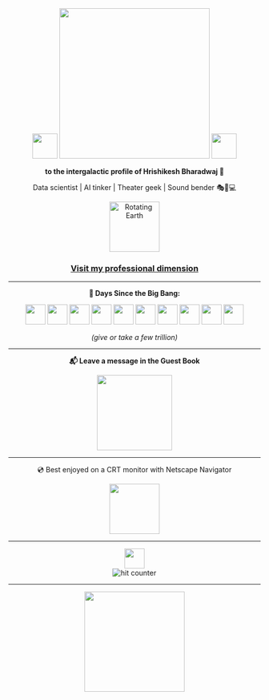 <div align="center">
  <img src="https://github.com/fnky/fnky/raw/fnky/img/fan-1.gif" width="50" />
  <img src="https://github.com/fnky/fnky/raw/fnky/img/welcome-fire.gif" width="300" />
  <img src="https://github.com/fnky/fnky/raw/fnky/img/fan-1.gif" width="50" />
</div>

<div align="center">
  <p><strong>to the intergalactic profile of Hrishikesh Bharadwaj 🌌</strong></p>
  <p>Data scientist | AI tinker | Theater geek | Sound bender 🎭🎵💻</p>
</div>

<div align="center">
  <img src="https://www.animatedimages.org/data/media/152/animated-globe-image-0008.gif" width="100" alt="Rotating Earth" />
</div>

<h3 align="center">
  <a href="https://www.linkedin.com/in/hrishikeshmb/" target="_blank">
    Visit my professional dimension
  </a>
</h3>

---

<div align="center">
  <p><strong>🧠 Days Since the Big Bang:</strong></p>
  <p>
    <img src="https://media2.giphy.com/media/3ov9k1lJ0A2o4OQew8/giphy.gif" width="40" />
    <img src="https://media.giphy.com/media/DnECgEkpMIQEBXOMRT/giphy.gif" width="40" />
    <img src="https://media3.giphy.com/media/3ov9kacqGycKQRH6Vy/giphy.gif" width="40" />
    <img src="https://media2.giphy.com/media/3ov9k1lJ0A2o4OQew8/giphy.gif" width="40" />
    <img src="https://media4.giphy.com/media/l378kmO7gdbXaesXS/giphy.gif" width="40" />
    <img src="https://media.giphy.com/media/l0Ex9pftnvPgw0nPa/giphy.gif" width="40" />
    <img src="https://media1.giphy.com/media/l378atCG9uQQa1Fy8/giphy.gif" width="40" />
    <img src="https://media4.giphy.com/media/l378kmO7gdbXaesXS/giphy.gif" width="40" />
    <img src="https://media3.giphy.com/media/3ov9kacqGycKQRH6Vy/giphy.gif" width="40" />
    <img src="https://media.giphy.com/media/DnECgEkpMIQEBXOMRT/giphy.gif" width="40" />
  </p>
  <p><em>(give or take a few trillion)</em></p>
</div>


---

<div align="center">
  <p><strong>📬 Leave a message in the Guest Book</strong></p>
  <a href="https://github.com/easycase00/easycase00/issues">
    <img src="https://github.com/fnky/fnky/raw/fnky/img/guestbook.gif" width="150" />
  </a>
</div>

---

<div align="center">
  <p>💿 Best enjoyed on a CRT monitor with Netscape Navigator</p>
  <img src="https://github.com/fnky/fnky/raw/fnky/img/ie.jpg" width="100" />
</div>

---

<div align="center">
  <img src="https://github.com/fnky/fnky/raw/fnky/img/coin.gif" width="40" />
  <br>
  <img src="https://profile-counter.glitch.me/easycase00/count.svg" alt="hit counter" />
</div>

---

<div align="center">
  <img src="https://github.com/fnky/fnky/raw/fnky/img/y2k.gif" width="200" />
</div>
